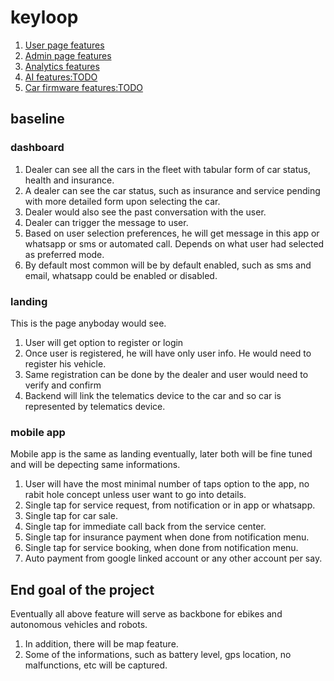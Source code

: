 # keyloop
1. [User page features](landing/README.md)
2. [Admin page features](dashboard/README.md)
3. [Analytics features](analytics/README.md)
4. [AI features:TODO](#)
5. [Car firmware features:TODO](#)

## baseline
### dashboard
1. Dealer can see all the cars in the fleet with tabular form of car status, health and insurance.
2. A dealer can see the car status, such as insurance and service pending with more detailed form upon selecting the car.
3. Dealer would also see the past conversation with the user.
4. Dealer can trigger the message to user.
5. Based on user selection preferences, he will get message in this app or whatsapp or sms or automated call. Depends on what user had selected as preferred mode.
6. By default most common will be by default enabled, such as sms and email, whatsapp could be enabled or disabled.

### landing
This is the page anyboday would see.
1. User will get option to register or login
2. Once user is registered, he will have only user info. He would need to register his vehicle.
3. Same registration can be done by the dealer and user would need to verify and confirm
4. Backend will link the telematics device to the car and so car is represented by telematics device.

### mobile app
Mobile app is the same as landing eventually, later both will be fine tuned and will be depecting same informations.
1. User will have the most minimal number of taps option to the app, no rabit hole concept unless user want to go into details.
2. Single tap for service request, from notification or in app or whatsapp.
3. Single tap for car sale.
4. Single tap for immediate call back from the service center.
5. Single tap for insurance payment when done from notification menu.
6. Single tap for service booking, when done from notification menu.
7. Auto payment from google linked account or any other account per say.

## End goal of the project
Eventually all above feature will serve as backbone for ebikes and autonomous vehicles and robots.
1. In addition, there will be map feature.
2. Some of the informations, such as battery level, gps location, no malfunctions, etc will be captured.
